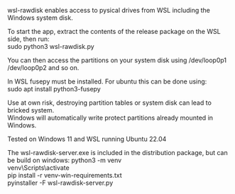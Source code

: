 wsl-rawdisk enables access to pysical drives from WSL including the Windows system disk.

To start the app, extract the contents of the release package on the WSL side, then run:\
sudo python3 wsl-rawdisk.py

You can then access the partitions on your system disk using /dev/loop0p1 /dev/loop0p2 and so on.

In WSL fusepy must be installed. For ubuntu this can be done using:\
sudo apt install python3-fusepy

Use at own risk, destroying partition tables or system disk can lead to bricked system.\
Windows will automatically write protect partitions already mounted in Windows.

Tested on Windows 11 and WSL running Ubuntu 22.04

The wsl-rawdisk-server.exe is included in the distribution package, but can be build on windows:
python3 -m venv\
venv\Scripts\activate\
pip install -r venv-win-requirements.txt\
pyinstaller -F wsl-rawdisk-server.py
